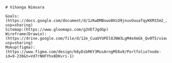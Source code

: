     # Vihanga Nimsara

    Goals:(https://docs.google.com/document/d/1zKwDMBswo8HiO9jnuvOuuaTqyKKM15m2_JSdrdgoTvg/edit?usp=sharing)
    Sitemap:(https://www.gloomaps.com/g3VEfJgdGp)
    Wireframe(Drawio):(https://drive.google.com/file/d/12e_CuaUYUPElOJNW3LgM4eXmGk_Qv0T5/view?usp=sharing)
    Mokup(figma):(https://www.figma.com/design/k6yDibRKY3MusArngM58u9/Portfolio?node-id=9-230&t=Vd7rNHFYhx8DKvri-1)

